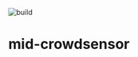 ![build](https://github.com/BrunoMartins11/mid-crowdsensor/actions/workflows/build.yml/badge.svg)
# mid-crowdsensor
